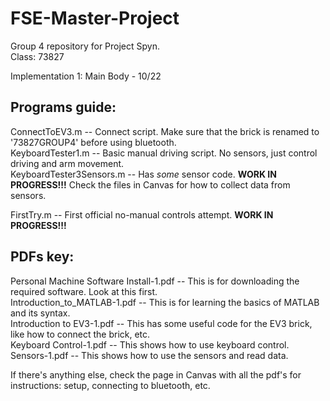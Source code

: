 # FSE-Master-Project
Group 4 repository for Project Spyn.  
Class: 73827
  
Implementation 1: Main Body - 10/22

## Programs guide:  
ConnectToEV3.m -- Connect script. Make sure that the brick is renamed to '73827GROUP4' before using bluetooth.  
KeyboardTester1.m -- Basic manual driving script. No sensors, just control driving and arm movement.  
KeyboardTester3Sensors.m -- Has *some* sensor code. **WORK IN PROGRESS!!!** Check the files in Canvas for how to collect data from sensors.  

FirstTry.m -- First official no-manual controls attempt. **WORK IN PROGRESS!!!**  

## PDFs key:  
Personal Machine Software Install-1.pdf -- This is for downloading the required software. Look at this first.  
Introduction_to_MATLAB-1.pdf -- This is for learning the basics of MATLAB and its syntax.  
Introduction to EV3-1.pdf -- This has some useful code for the EV3 brick, like how to connect the brick, etc.  
Keyboard Control-1.pdf -- This shows how to use keyboard control.  
Sensors-1.pdf -- This shows how to use the sensors and read data.  
  
If there's anything else, check the page in Canvas with all the pdf's for instructions: setup, connecting to bluetooth, etc.
